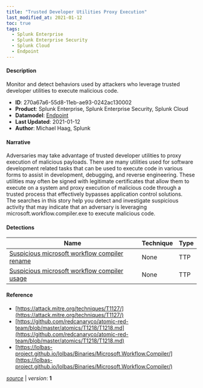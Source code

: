 ```yaml
---
title: "Trusted Developer Utilities Proxy Execution"
last_modified_at: 2021-01-12
toc: true
tags:
  - Splunk Enterprise
  - Splunk Enterprise Security
  - Splunk Cloud
  - Endpoint
---
```


#### Description

Monitor and detect behaviors used by attackers who leverage trusted developer utilities to execute malicious code.

- **ID**: 270a67a6-55d8-11eb-ae93-0242ac130002
- **Product**: Splunk Enterprise, Splunk Enterprise Security, Splunk Cloud
- **Datamodel**: [Endpoint](https://docs.splunk.com/Documentation/CIM/latest/User/Endpoint)
- **Last Updated**: 2021-01-12
- **Author**: Michael Haag, Splunk

#### Narrative

Adversaries may take advantage of trusted developer utilities to proxy execution of malicious payloads. There are many utilities used for software development related tasks that can be used to execute code in various forms to assist in development, debugging, and reverse engineering. These utilities may often be signed with legitimate certificates that allow them to execute on a system and proxy execution of malicious code through a trusted process that effectively bypasses application control solutions.\
The searches in this story help you detect and investigate suspicious activity that may indicate that an adversary is leveraging microsoft.workflow.compiler.exe to execute malicious code.

#### Detections

| Name        | Technique   | Type         |
| ----------- | ----------- |--------------|
| [Suspicious microsoft workflow compiler rename](/endpoint/suspicious_microsoft_workflow_compiler_rename/) | None | TTP |
| [Suspicious microsoft workflow compiler usage](/endpoint/suspicious_microsoft_workflow_compiler_usage/) | None | TTP |

#### Reference

* [https://attack.mitre.org/techniques/T1127/](https://attack.mitre.org/techniques/T1127/)
* [https://github.com/redcanaryco/atomic-red-team/blob/master/atomics/T1218/T1218.md](https://github.com/redcanaryco/atomic-red-team/blob/master/atomics/T1218/T1218.md)
* [https://lolbas-project.github.io/lolbas/Binaries/Microsoft.Workflow.Compiler/](https://lolbas-project.github.io/lolbas/Binaries/Microsoft.Workflow.Compiler/)



[*source*](https://github.com/splunk/security_content/tree/develop/stories/trusted_developer_utilities_proxy_execution.yml) \| *version*: **1**